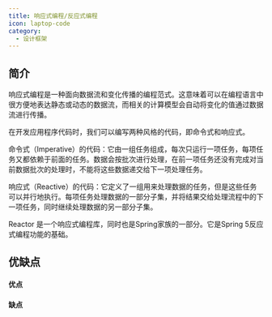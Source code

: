 ```yaml
---
title: 响应式编程/反应式编程
icon: laptop-code
category:
  - 设计框架
---
```


## 简介

响应式编程是一种面向数据流和变化传播的编程范式。这意味着可以在编程语言中很方便地表达静态或动态的数据流，而相关的计算模型会自动将变化的值通过数据流进行传播。

在开发应⽤程序代码时，我们可以编写两种⻛格的代码，即命令式和响应式。

命令式（Imperative）的代码：它由⼀组任务组成，每次只运⾏⼀项任务，每项任务⼜都依赖于前⾯的任务。数据会按批次进⾏处理，在前⼀项任务还没有完成对当前数据批次的处理时，不能将这些数据递交给下⼀项处理任务。

响应式（Reactive）的代码：它定义了⼀组⽤来处理数据的任务，但是这些任务可以并⾏地执⾏。每项任务处理数据的⼀部分⼦集，并将结果交给处理流程中的下⼀项任务，同时继续处理数据的另⼀部分⼦集。

Reactor 是⼀个响应式编程库，同时也是Spring家族的⼀部分。它是Spring 5反应式编程功能的基础。

## 优缺点

#### 优点

#### 缺点